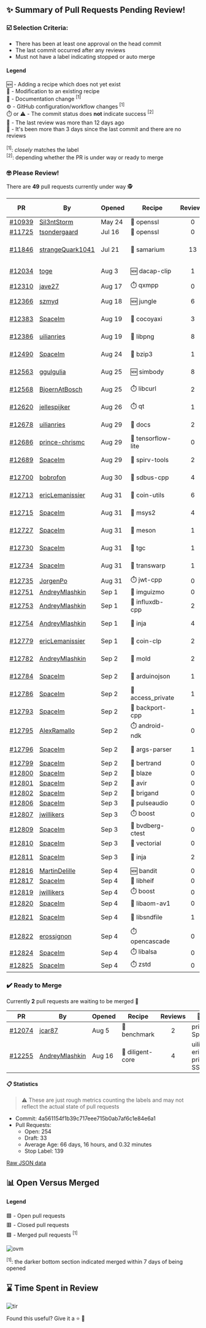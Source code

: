 ## :sparkles: Summary of Pull Requests Pending Review!

### :ballot_box_with_check: Selection Criteria:

- There has been at least one approval on the head commit
- The last commit occurred after any reviews
- Must not have a label indicating stopped or auto merge

#### Legend

:new: - Adding a recipe which does not yet exist<br>
:memo: - Modification to an existing recipe<br>
:green_book: - Documentation change <sup>[1]</sup><br>
:gear: - GitHub configuration/workflow changes <sup>[1]</sup><br>
:stopwatch: or :warning: - The commit status does **not** indicate success <sup>[2]</sup><br>
:bell: - The last review was more than 12 days ago<br>
:eyes: - It's been more than 3 days since the last commit and there are no reviews<br>
<br>
<sup>[1]</sup>: _closely_ matches the label<br>
<sup>[2]</sup>: depending whether the PR is under way or ready to merge

### :nerd_face: Please Review! 

There are **49** pull requests currently under way :detective:

PR | By | Opened | Recipe | Reviews | Last | :stop_sign: Blockers | :star2: Approvers
:---: | --- | --- | --- | :---: | --- | --- | ---
[#10939](https://github.com/conan-io/conan-center-index/pull/10939)|[Sil3ntStorm](https://github.com/Sil3ntStorm)|May 24|:memo: openssl|0|:eyes:||
[#11725](https://github.com/conan-io/conan-center-index/pull/11725)|[tsondergaard](https://github.com/tsondergaard)|Jul 16|:memo: openssl|0|:eyes:||
[#11846](https://github.com/conan-io/conan-center-index/pull/11846)|[strangeQuark1041](https://github.com/strangeQuark1041)|Jul 21|:memo: samarium|13|Aug 22 :bell:||prince-chrismc
[#12034](https://github.com/conan-io/conan-center-index/pull/12034)|[toge](https://github.com/toge)|Aug 3|:new: dacap-clip|1|Aug 8 :bell:||prince-chrismc
[#12310](https://github.com/conan-io/conan-center-index/pull/12310)|[jave27](https://github.com/jave27)|Aug 17|:stopwatch: qxmpp|0|:eyes:||
[#12366](https://github.com/conan-io/conan-center-index/pull/12366)|[szmyd](https://github.com/szmyd)|Aug 18|:new: jungle|6|Sep 2||
[#12383](https://github.com/conan-io/conan-center-index/pull/12383)|[SpaceIm](https://github.com/SpaceIm)|Aug 19|:memo: cocoyaxi|3|Aug 26|jgsogo|uilianries
[#12386](https://github.com/conan-io/conan-center-index/pull/12386)|[uilianries](https://github.com/uilianries)|Aug 19|:memo: libpng|8|Sep 1||prince-chrismc
[#12490](https://github.com/conan-io/conan-center-index/pull/12490)|[SpaceIm](https://github.com/SpaceIm)|Aug 24|:memo: bzip3|1|Aug 24||
[#12563](https://github.com/conan-io/conan-center-index/pull/12563)|[ggulgulia](https://github.com/ggulgulia)|Aug 25|:new: simbody|8|Sep 4||uilianries
[#12568](https://github.com/conan-io/conan-center-index/pull/12568)|[BjoernAtBosch](https://github.com/BjoernAtBosch)|Aug 25|:stopwatch: libcurl|2|Aug 30||prince-chrismc
[#12620](https://github.com/conan-io/conan-center-index/pull/12620)|[jellespijker](https://github.com/jellespijker)|Aug 26|:stopwatch: qt|1|Sep 2||
[#12678](https://github.com/conan-io/conan-center-index/pull/12678)|[uilianries](https://github.com/uilianries)|Aug 29|:green_book: docs|2|Sep 1||prince-chrismc
[#12686](https://github.com/conan-io/conan-center-index/pull/12686)|[prince-chrismc](https://github.com/prince-chrismc)|Aug 29|:memo: tensorflow-lite|0|||
[#12689](https://github.com/conan-io/conan-center-index/pull/12689)|[SpaceIm](https://github.com/SpaceIm)|Aug 29|:memo: spirv-tools|2|Sep 3||uilianries
[#12700](https://github.com/conan-io/conan-center-index/pull/12700)|[bobrofon](https://github.com/bobrofon)|Aug 30|:memo: sdbus-cpp|4|Sep 4||toge
[#12713](https://github.com/conan-io/conan-center-index/pull/12713)|[ericLemanissier](https://github.com/ericLemanissier)|Aug 31|:memo: coin-utils|6|Sep 1||uilianries
[#12715](https://github.com/conan-io/conan-center-index/pull/12715)|[SpaceIm](https://github.com/SpaceIm)|Aug 31|:memo: msys2|4|Aug 31||uilianries
[#12727](https://github.com/conan-io/conan-center-index/pull/12727)|[SpaceIm](https://github.com/SpaceIm)|Aug 31|:memo: meson|1|Sep 1||
[#12730](https://github.com/conan-io/conan-center-index/pull/12730)|[SpaceIm](https://github.com/SpaceIm)|Aug 31|:memo: tgc|1|Sep 1||uilianries
[#12734](https://github.com/conan-io/conan-center-index/pull/12734)|[SpaceIm](https://github.com/SpaceIm)|Aug 31|:memo: transwarp|1|Sep 1||uilianries
[#12735](https://github.com/conan-io/conan-center-index/pull/12735)|[JorgenPo](https://github.com/JorgenPo)|Aug 31|:stopwatch: jwt-cpp|0|:eyes:||
[#12751](https://github.com/conan-io/conan-center-index/pull/12751)|[AndreyMlashkin](https://github.com/AndreyMlashkin)|Sep 1|:memo: imguizmo|0|:eyes:||
[#12753](https://github.com/conan-io/conan-center-index/pull/12753)|[AndreyMlashkin](https://github.com/AndreyMlashkin)|Sep 1|:memo: influxdb-cpp|2|Sep 2|uilianries|intelligide
[#12754](https://github.com/conan-io/conan-center-index/pull/12754)|[AndreyMlashkin](https://github.com/AndreyMlashkin)|Sep 1|:memo: inja|4|Sep 4||jgsogo
[#12779](https://github.com/conan-io/conan-center-index/pull/12779)|[ericLemanissier](https://github.com/ericLemanissier)|Sep 1|:memo: coin-clp|2|Sep 2||uilianries
[#12782](https://github.com/conan-io/conan-center-index/pull/12782)|[AndreyMlashkin](https://github.com/AndreyMlashkin)|Sep 2|:memo: mold|2|Sep 2||ericriff
[#12784](https://github.com/conan-io/conan-center-index/pull/12784)|[SpaceIm](https://github.com/SpaceIm)|Sep 2|:memo: arduinojson|1|Sep 2||uilianries
[#12786](https://github.com/conan-io/conan-center-index/pull/12786)|[SpaceIm](https://github.com/SpaceIm)|Sep 2|:memo: access_private|1|Sep 2||uilianries
[#12793](https://github.com/conan-io/conan-center-index/pull/12793)|[SpaceIm](https://github.com/SpaceIm)|Sep 2|:memo: backport-cpp|1|Sep 2||uilianries
[#12795](https://github.com/conan-io/conan-center-index/pull/12795)|[AlexRamallo](https://github.com/AlexRamallo)|Sep 2|:stopwatch: android-ndk|0|||
[#12796](https://github.com/conan-io/conan-center-index/pull/12796)|[SpaceIm](https://github.com/SpaceIm)|Sep 2|:memo: args-parser|1|Sep 2||uilianries
[#12799](https://github.com/conan-io/conan-center-index/pull/12799)|[SpaceIm](https://github.com/SpaceIm)|Sep 2|:memo: bertrand|0|||
[#12800](https://github.com/conan-io/conan-center-index/pull/12800)|[SpaceIm](https://github.com/SpaceIm)|Sep 2|:memo: blaze|0|||
[#12801](https://github.com/conan-io/conan-center-index/pull/12801)|[SpaceIm](https://github.com/SpaceIm)|Sep 2|:memo: avir|0|||
[#12802](https://github.com/conan-io/conan-center-index/pull/12802)|[SpaceIm](https://github.com/SpaceIm)|Sep 2|:memo: brigand|0|||
[#12806](https://github.com/conan-io/conan-center-index/pull/12806)|[SpaceIm](https://github.com/SpaceIm)|Sep 3|:memo: pulseaudio|0|||
[#12807](https://github.com/conan-io/conan-center-index/pull/12807)|[jwillikers](https://github.com/jwillikers)|Sep 3|:stopwatch: boost|0|||
[#12809](https://github.com/conan-io/conan-center-index/pull/12809)|[SpaceIm](https://github.com/SpaceIm)|Sep 3|:memo: bvdberg-ctest|0|||
[#12810](https://github.com/conan-io/conan-center-index/pull/12810)|[SpaceIm](https://github.com/SpaceIm)|Sep 3|:memo: vectorial|0|||
[#12811](https://github.com/conan-io/conan-center-index/pull/12811)|[SpaceIm](https://github.com/SpaceIm)|Sep 3|:memo: inja|2|Sep 4||prince-chrismc
[#12816](https://github.com/conan-io/conan-center-index/pull/12816)|[MartinDelille](https://github.com/MartinDelille)|Sep 4|:new: bandit|0|||
[#12817](https://github.com/conan-io/conan-center-index/pull/12817)|[SpaceIm](https://github.com/SpaceIm)|Sep 4|:memo: libheif|0|||
[#12819](https://github.com/conan-io/conan-center-index/pull/12819)|[jwillikers](https://github.com/jwillikers)|Sep 4|:stopwatch: boost|0|||
[#12820](https://github.com/conan-io/conan-center-index/pull/12820)|[SpaceIm](https://github.com/SpaceIm)|Sep 4|:memo: libaom-av1|0|||
[#12821](https://github.com/conan-io/conan-center-index/pull/12821)|[SpaceIm](https://github.com/SpaceIm)|Sep 4|:memo: libsndfile|1|Sep 4||MartinDelille
[#12822](https://github.com/conan-io/conan-center-index/pull/12822)|[erossignon](https://github.com/erossignon)|Sep 4|:stopwatch: opencascade|0|||
[#12824](https://github.com/conan-io/conan-center-index/pull/12824)|[SpaceIm](https://github.com/SpaceIm)|Sep 4|:stopwatch: libalsa|0|||
[#12825](https://github.com/conan-io/conan-center-index/pull/12825)|[SpaceIm](https://github.com/SpaceIm)|Sep 4|:stopwatch: zstd|0|||


### :heavy_check_mark: Ready to Merge 

Currently **2** pull requests are waiting to be merged :tada:


PR | By | Opened | Recipe | Reviews | :star2: Approvers
:---: | --- | --- | --- | :---: | ---
[#12074](https://github.com/conan-io/conan-center-index/pull/12074)|[jcar87](https://github.com/jcar87)|Aug 5|:memo: benchmark|2|prince-chrismc, SpaceIm
[#12255](https://github.com/conan-io/conan-center-index/pull/12255)|[AndreyMlashkin](https://github.com/AndreyMlashkin)|Aug 16|:memo: diligent-core|4|uilianries, ericLemanissier, prince-chrismc, SSE4


#### :clipboard: Statistics

> :warning: These are just rough metrics counting the labels and may not reflect the actual state of pull requests

- Commit: 4a561154f1b39c717eee715b0ab7af6c1e84e6a1
- Pull Requests:
	- Open: 254
	- Draft: 33
	- Average Age: 66 days, 16 hours, and 0.32 minutes
	- Stop Label: 139
	

[Raw JSON data](https://raw.githubusercontent.com/prince-chrismc/conan-center-index-pending-review/raw-data/pending-review.json)

## :bar_chart: Open Versus Merged

#### Legend

:green_square: - Open pull requests<br>
:red_square: - Closed pull requests<br>
:purple_square: - Merged pull requests <sup>[1]</sup><br>

![ovm](https://github.com/prince-chrismc/conan-center-index-pending-review/blob/raw-data/open-versus-merged.gif?raw=true)

<sup>[1]</sup>: the darker bottom section indicated merged within 7 days of being opened

## :hourglass: Time Spent in Review

![tir](https://github.com/prince-chrismc/conan-center-index-pending-review/blob/raw-data/time-in-review.png?raw=true)

Found this useful? Give it a :star: :pray:
	